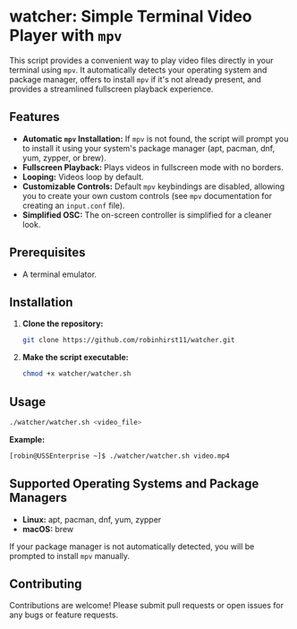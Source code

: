 # watcher: Simple Terminal Video Player with `mpv`

This script provides a convenient way to play video files directly in your terminal using `mpv`. It automatically detects your operating system and package manager, offers to install `mpv` if it's not already present, and provides a streamlined fullscreen playback experience.

## Features

* **Automatic `mpv` Installation:**  If `mpv` is not found, the script will prompt you to install it using your system's package manager (apt, pacman, dnf, yum, zypper, or brew).
* **Fullscreen Playback:** Plays videos in fullscreen mode with no borders.
* **Looping:** Videos loop by default.
* **Customizable Controls:**  Default `mpv` keybindings are disabled, allowing you to create your own custom controls (see `mpv` documentation for creating an `input.conf` file).
* **Simplified OSC:** The on-screen controller is simplified for a cleaner look.

## Prerequisites

* A terminal emulator.

## Installation

1. **Clone the repository:**
   ```bash
   git clone https://github.com/robinhirst11/watcher.git
   ```
2. **Make the script executable:**
   ```bash
   chmod +x watcher/watcher.sh
   ```

## Usage

```bash
./watcher/watcher.sh <video_file>
```

**Example:**

```bash
[robin@USSEnterprise ~]$ ./watcher/watcher.sh video.mp4 
```

## Supported Operating Systems and Package Managers

* **Linux:** apt, pacman, dnf, yum, zypper
* **macOS:** brew

If your package manager is not automatically detected, you will be prompted to install `mpv` manually.
## Contributing

Contributions are welcome!  Please submit pull requests or open issues for any bugs or feature requests.
